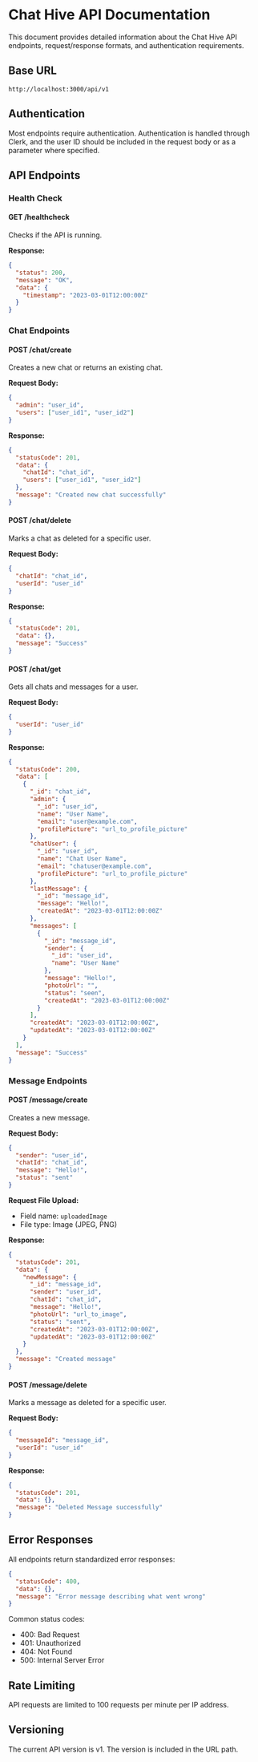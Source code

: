 # Chat Hive API Documentation

This document provides detailed information about the Chat Hive API endpoints, request/response formats, and authentication requirements.

## Base URL

```
http://localhost:3000/api/v1
```

## Authentication

Most endpoints require authentication. Authentication is handled through Clerk, and the user ID should be included in the request body or as a parameter where specified.

## API Endpoints

### Health Check

#### GET /healthcheck
Checks if the API is running.

**Response:**
```json
{
  "status": 200,
  "message": "OK",
  "data": {
    "timestamp": "2023-03-01T12:00:00Z"
  }
}
```

### Chat Endpoints

#### POST /chat/create
Creates a new chat or returns an existing chat.

**Request Body:**
```json
{
  "admin": "user_id",
  "users": ["user_id1", "user_id2"]
}
```

**Response:**
```json
{
  "statusCode": 201,
  "data": {
    "chatId": "chat_id",
    "users": ["user_id1", "user_id2"]
  },
  "message": "Created new chat successfully"
}
```

#### POST /chat/delete
Marks a chat as deleted for a specific user.

**Request Body:**
```json
{
  "chatId": "chat_id",
  "userId": "user_id"
}
```

**Response:**
```json
{
  "statusCode": 201,
  "data": {},
  "message": "Success"
}
```

#### POST /chat/get
Gets all chats and messages for a user.

**Request Body:**
```json
{
  "userId": "user_id"
}
```

**Response:**
```json
{
  "statusCode": 200,
  "data": [
    {
      "_id": "chat_id",
      "admin": {
        "_id": "user_id",
        "name": "User Name",
        "email": "user@example.com",
        "profilePicture": "url_to_profile_picture"
      },
      "chatUser": {
        "_id": "user_id",
        "name": "Chat User Name",
        "email": "chatuser@example.com",
        "profilePicture": "url_to_profile_picture"
      },
      "lastMessage": {
        "_id": "message_id",
        "message": "Hello!",
        "createdAt": "2023-03-01T12:00:00Z"
      },
      "messages": [
        {
          "_id": "message_id",
          "sender": {
            "_id": "user_id",
            "name": "User Name"
          },
          "message": "Hello!",
          "photoUrl": "",
          "status": "seen",
          "createdAt": "2023-03-01T12:00:00Z"
        }
      ],
      "createdAt": "2023-03-01T12:00:00Z",
      "updatedAt": "2023-03-01T12:00:00Z"
    }
  ],
  "message": "Success"
}
```

### Message Endpoints

#### POST /message/create
Creates a new message.

**Request Body:**
```json
{
  "sender": "user_id",
  "chatId": "chat_id",
  "message": "Hello!",
  "status": "sent"
}
```

**Request File Upload:**
- Field name: `uploadedImage`
- File type: Image (JPEG, PNG)

**Response:**
```json
{
  "statusCode": 201,
  "data": {
    "newMessage": {
      "_id": "message_id",
      "sender": "user_id",
      "chatId": "chat_id",
      "message": "Hello!",
      "photoUrl": "url_to_image",
      "status": "sent",
      "createdAt": "2023-03-01T12:00:00Z",
      "updatedAt": "2023-03-01T12:00:00Z"
    }
  },
  "message": "Created message"
}
```

#### POST /message/delete
Marks a message as deleted for a specific user.

**Request Body:**
```json
{
  "messageId": "message_id",
  "userId": "user_id"
}
```

**Response:**
```json
{
  "statusCode": 201,
  "data": {},
  "message": "Deleted Message successfully"
}
```

## Error Responses

All endpoints return standardized error responses:

```json
{
  "statusCode": 400,
  "data": {},
  "message": "Error message describing what went wrong"
}
```

Common status codes:
- 400: Bad Request
- 401: Unauthorized
- 404: Not Found
- 500: Internal Server Error

## Rate Limiting

API requests are limited to 100 requests per minute per IP address.

## Versioning

The current API version is v1. The version is included in the URL path. 